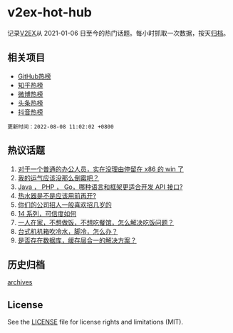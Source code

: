 # v2ex-hot-hub

 记录[V2EX](https://www.v2ex.com/)从 2021-01-06 日至今的热门话题。每小时抓取一次数据，按天[归档](archives)。
 
 ## 相关项目

- [GitHub热榜](https://github.com/lonnyzhang423/github-hot-hub)
- [知乎热榜](https://github.com/lonnyzhang423/zhihu-hot-hub)
- [微博热榜](https://github.com/lonnyzhang423/weibo-hot-hub)
- [头条热榜](https://github.com/lonnyzhang423/toutiao-hot-hub)
- [抖音热榜](https://github.com/lonnyzhang423/douyin-hot-hub)


 `更新时间：2022-08-08 11:02:02 +0800`

## 热议话题

1. [对于一个普通的办公人员，实在没理由停留在 x86 的 win 了](https://www.v2ex.com/t/871227)
1. [我的运气应该没那么倒霉吧？](https://www.v2ex.com/t/871293)
1. [Java ， PHP ， Go，哪种语言和框架更适合开发 API 接口?](https://www.v2ex.com/t/871276)
1. [热水器是不是应该用前再开?](https://www.v2ex.com/t/871222)
1. [你们的公司招人一般喜欢招几岁的](https://www.v2ex.com/t/871301)
1. [14 系列，可信度如何](https://www.v2ex.com/t/871325)
1. [一人在家，不想做饭，不想吃餐馆，怎么解决吃饭问题？](https://www.v2ex.com/t/871338)
1. [台式机机箱吹冷水，脚冷，怎么办？](https://www.v2ex.com/t/871210)
1. [是否存在数据库，缓存层合一的解决方案？](https://www.v2ex.com/t/871230)

## 历史归档

[archives](archives)

## License

See the [LICENSE](LICENSE) file for license rights and limitations (MIT).

